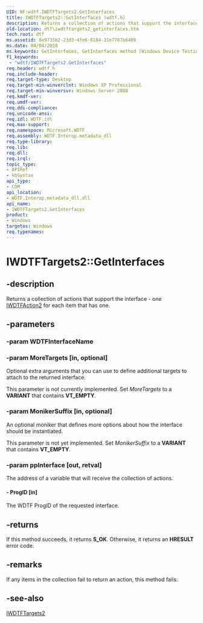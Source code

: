 ```yaml
---
UID: NF:wdtf.IWDTFTargets2.GetInterfaces
title: IWDTFTargets2::GetInterfaces (wdtf.h)
description: Returns a collection of actions that support the interface - one IWDTFAction2 for each item that has one.
old-location: dtf\iwdtftargets2_getinterfaces.htm
tech.root: dtf
ms.assetid: 8e9735b2-23d3-4fe6-8184-31e7707b6400
ms.date: 04/04/2018
ms.keywords: GetInterfaces, GetInterfaces method [Windows Device Testing Framework], GetInterfaces method [Windows Device Testing Framework],IWDTFTargets2 interface, IWDTFTargets2 interface [Windows Device Testing Framework],GetInterfaces method, IWDTFTargets2.GetInterfaces, IWDTFTargets2::GetInterfaces, Microsoft.WDTF.IWDTFTargets2.GetInterfaces, Microsoft::WDTF::IWDTFTargets2::GetInterfaces, dtf.iwdtftargets2_getinterfaces, wdtf/IWDTFTargets2::GetInterfaces
f1_keywords:
 - "wdtf/IWDTFTargets2.GetInterfaces"
req.header: wdtf.h
req.include-header: 
req.target-type: Desktop
req.target-min-winverclnt: Windows XP Professional
req.target-min-winversvr: Windows Server 2008
req.kmdf-ver: 
req.umdf-ver: 
req.ddi-compliance: 
req.unicode-ansi: 
req.idl: WDTF.idl
req.max-support: 
req.namespace: Microsoft.WDTF
req.assembly: WDTF.Interop.metadata_dll
req.type-library: 
req.lib: 
req.dll: 
req.irql: 
topic_type:
- APIRef
- kbSyntax
api_type:
- COM
api_location:
- WDTF.Interop.metadata_dll.dll
api_name:
- IWDTFTargets2.GetInterfaces
product:
- Windows
targetos: Windows
req.typenames: 
---
```


# IWDTFTargets2::GetInterfaces


## -description


Returns a collection of actions that support the interface - one <a href="https://docs.microsoft.com/windows-hardware/drivers/ddi/wdtf/nn-wdtf-iwdtfaction2">IWDTFAction2</a> for each item
that has one.


## -parameters




### -param WDTFInterfaceName




### -param MoreTargets [in, optional]

Optional extra arguments that you can use to 
define additional targets to attach to the returned interface. 

This parameter is not 
currently implemented. Set <i>MoreTargets </i>to a <b>VARIANT</b> 
that contains <b>VT_EMPTY</b>.


### -param MonikerSuffix [in, optional]

An optional moniker that defines more options about how 
the interface should be instantiated. 

This parameter is not yet implemented. 
Set <i>MonikerSuffix </i>to a <b>VARIANT</b> that 
contains <b>VT_EMPTY</b>.


### -param ppInterface [out, retval]

The address of a variable that will receive the 
collection of actions.


#### - ProgID [in]

The WDTF ProgID of the requested interface.


## -returns



If this method succeeds, it returns <b xmlns:loc="http://microsoft.com/wdcml/l10n">S_OK</b>. Otherwise, it returns an <b xmlns:loc="http://microsoft.com/wdcml/l10n">HRESULT</b> error code.




## -remarks



If any items in the collection fail to return an action, this method fails.




## -see-also




<a href="https://docs.microsoft.com/windows-hardware/drivers/ddi/wdtf/nn-wdtf-iwdtftargets2">IWDTFTargets2</a>
 

 

